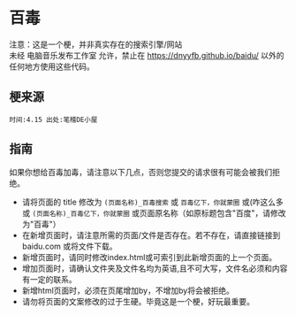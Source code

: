 # 百毒
注意：这是一个梗，并非真实存在的搜索引擎/网站  
未经 电脑音乐发布工作室 允许，禁止在 https://dnyyfb.github.io/baidu/  以外的任何地方使用这些代码。   
## 梗来源
```
时间:4.15 出处:笔稽DE小屋
```
## 指南
如果你想给百毒加毒，请注意以下几点，否则您提交的请求很有可能会被我们拒绝。
* 请将页面的 title 修改为 ``` (页面名称)_百毒搜索 ``` 或 ``` 百毒亿下，你就蒙圈 ``` 或(咋这么多或 ``` (页面名称)_百毒亿下，你就蒙圈 ``` 或页面原名称（如原标题包含"百度"，请修改为"百毒"）
* 在新增页面时，请注意所需的页面/文件是否存在。若不存在，请直接链接到 baidu.com 或将文件下载。<br>
* 新增页面时，请同时修改index.html或可索引到此新增页面的上一个页面。
* 增加页面时，请确认文件夹及文件名均为英语,且不可大写，文件名必须和内容有一定的联系。
* 新增html页面时，必须在页尾增加by，不增加by将会被拒绝。
* 请勿将页面的文案修改的过于生硬。毕竟这是一个梗，好玩最重要。

